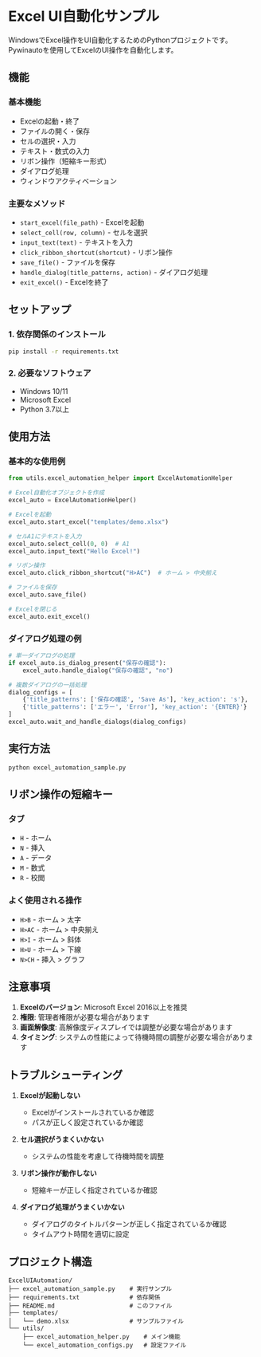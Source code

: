 # Excel UI自動化サンプル

WindowsでExcel操作をUI自動化するためのPythonプロジェクトです。Pywinautoを使用してExcelのUI操作を自動化します。

## 機能

### 基本機能
- Excelの起動・終了
- ファイルの開く・保存
- セルの選択・入力
- テキスト・数式の入力
- リボン操作（短縮キー形式）
- ダイアログ処理
- ウィンドウアクティベーション

### 主要なメソッド
- `start_excel(file_path)` - Excelを起動
- `select_cell(row, column)` - セルを選択
- `input_text(text)` - テキストを入力
- `click_ribbon_shortcut(shortcut)` - リボン操作
- `save_file()` - ファイルを保存
- `handle_dialog(title_patterns, action)` - ダイアログ処理
- `exit_excel()` - Excelを終了

## セットアップ

### 1. 依存関係のインストール

```bash
pip install -r requirements.txt
```

### 2. 必要なソフトウェア
- Windows 10/11
- Microsoft Excel
- Python 3.7以上

## 使用方法

### 基本的な使用例

```python
from utils.excel_automation_helper import ExcelAutomationHelper

# Excel自動化オブジェクトを作成
excel_auto = ExcelAutomationHelper()

# Excelを起動
excel_auto.start_excel("templates/demo.xlsx")

# セルA1にテキストを入力
excel_auto.select_cell(0, 0)  # A1
excel_auto.input_text("Hello Excel!")

# リボン操作
excel_auto.click_ribbon_shortcut("H>AC")  # ホーム > 中央揃え

# ファイルを保存
excel_auto.save_file()

# Excelを閉じる
excel_auto.exit_excel()
```

### ダイアログ処理の例

```python
# 単一ダイアログの処理
if excel_auto.is_dialog_present("保存の確認"):
    excel_auto.handle_dialog("保存の確認", "no")

# 複数ダイアログの一括処理
dialog_configs = [
    {'title_patterns': ['保存の確認', 'Save As'], 'key_action': 's'},
    {'title_patterns': ['エラー', 'Error'], 'key_action': '{ENTER}'}
]
excel_auto.wait_and_handle_dialogs(dialog_configs)
```

## 実行方法

```bash
python excel_automation_sample.py
```

## リボン操作の短縮キー

### タブ
- `H` - ホーム
- `N` - 挿入
- `A` - データ
- `M` - 数式
- `R` - 校閲

### よく使用される操作
- `H>B` - ホーム > 太字
- `H>AC` - ホーム > 中央揃え
- `H>I` - ホーム > 斜体
- `H>U` - ホーム > 下線
- `N>CH` - 挿入 > グラフ

## 注意事項

1. **Excelのバージョン**: Microsoft Excel 2016以上を推奨
2. **権限**: 管理者権限が必要な場合があります
3. **画面解像度**: 高解像度ディスプレイでは調整が必要な場合があります
4. **タイミング**: システムの性能によって待機時間の調整が必要な場合があります

## トラブルシューティング

1. **Excelが起動しない**
   - Excelがインストールされているか確認
   - パスが正しく設定されているか確認

2. **セル選択がうまくいかない**
   - システムの性能を考慮して待機時間を調整

3. **リボン操作が動作しない**
   - 短縮キーが正しく指定されているか確認

4. **ダイアログ処理がうまくいかない**
   - ダイアログのタイトルパターンが正しく指定されているか確認
   - タイムアウト時間を適切に設定

## プロジェクト構造

```
ExcelUIAutomation/
├── excel_automation_sample.py    # 実行サンプル
├── requirements.txt              # 依存関係
├── README.md                     # このファイル
├── templates/
│   └── demo.xlsx                 # サンプルファイル
└── utils/
    ├── excel_automation_helper.py    # メイン機能
    └── excel_automation_configs.py   # 設定ファイル
```
